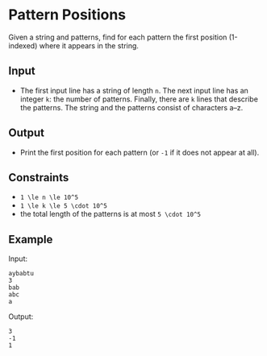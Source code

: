 # Pattern Positions 

Given a string and patterns, find for each pattern the first position (1-indexed) where it appears in the string.
## Input
- The first input line has a string of length ```n```.
The next input line has an integer ```k```: the number of patterns. Finally, there are ```k``` lines that describe the patterns.
The string and the patterns consist of characters a–z.
## Output
- Print the first position for each pattern (or ```-1``` if it does not appear at all).
## Constraints

- ```1 \le n \le 10^5```
- ```1 \le k \le 5 \cdot 10^5```
- the total length of the patterns is at most ```5 \cdot 10^5```

## Example
Input:
```
aybabtu
3
bab
abc
a
```

Output:
```
3
-1
1
```
